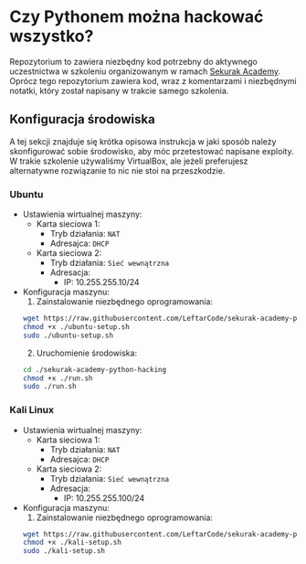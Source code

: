 # Czy Pythonem można hackować wszystko?
Repozytorium to zawiera niezbędny kod potrzebny do aktywnego uczestnictwa w szkoleniu organizowanym w ramach [Sekurak Academy](https://sekurak.academy/). Oprócz tego repozytorium zawiera kod, wraz z komentarzami i niezbędnymi notatki, który został napisany w trakcie samego szkolenia.

## Konfiguracja środowiska
A tej sekcji znajduje się krótka opisowa instrukcja w jaki sposób należy skonfigurować sobie środowisko, aby móc przetestować napisane exploity. W trakie szkolenie używaliśmy VirtualBox, ale jeżeli preferujesz alternatywne rozwiązanie to nic nie stoi na przeszkodzie.
### Ubuntu
- Ustawienia wirtualnej maszyny:
    - Karta sieciowa 1:
        - Tryb działania: `NAT`
        - Adresajca: `DHCP`
    - Karta sieciowa 2:
        - Tryb działania: `Sieć wewnątrzna`
        - Adresacja:
            - IP: 10.255.255.10/24
- Konfiguracja maszynu:
    1. Zainstalowanie niezbędnego oprogramowania:
    ```sh
    wget https://raw.githubusercontent.com/LeftarCode/sekurak-academy-python-hacking/main/ubuntu-setup.sh
    chmod +x ./ubuntu-setup.sh
    sudo ./ubuntu-setup.sh
    ```
    2. Uruchomienie środowiska:
    ```sh
    cd ./sekurak-academy-python-hacking
    chmod +x ./run.sh
    sudo ./run.sh
    ```
### Kali Linux
- Ustawienia wirtualnej maszyny:
    - Karta sieciowa 1:
        - Tryb działania: `NAT`
        - Adresajca: `DHCP`
    - Karta sieciowa 2:
        - Tryb działania: `Sieć wewnątrzna`
        - Adresacja:
            - IP: 10.255.255.100/24
- Konfiguracja maszynu:
    1. Zainstalowanie niezbędnego oprogramowania:
    ```sh
    wget https://raw.githubusercontent.com/LeftarCode/sekurak-academy-python-hacking/main/kali-setup.sh
    chmod +x ./kali-setup.sh
    sudo ./kali-setup.sh
    ```